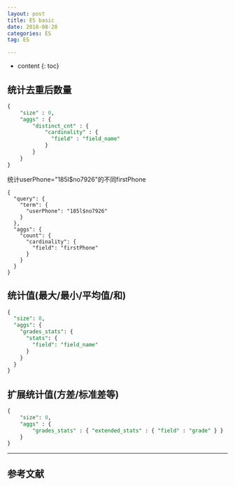 ```yaml
---
layout: post
title: ES basic
date: 2018-08-28
categories: ES
tag: ES

---
```


* content
{: toc}

## 统计去重后数量

```sql
{
    "size" : 0,
    "aggs" : {
        "distinct_cnt" : {
            "cardinality" : {
              "field" : "field_name"
            }
        }
    }
}
```

统计userPhone="185l$no7926"的不同firstPhone
```
{
  "query": {
    "term": {
      "userPhone": "185l$no7926"
    }
  },
  "aggs": {
    "count": {
      "cardinality": {
        "field": "firstPhone"
      }
    }
  }
}
```

## 统计值(最大/最小/平均值/和)

```sql
{
  "size": 0,
  "aggs": {
    "grades_stats": {
      "stats": {
        "field": "field_name"
      }
    }
  }
}
```

## 扩展统计值(方差/标准差等)
```sql
{
    "size": 0,
    "aggs" : {
        "grades_stats" : { "extended_stats" : { "field" : "grade" } }
    }
}
```



---
## 参考文献  
